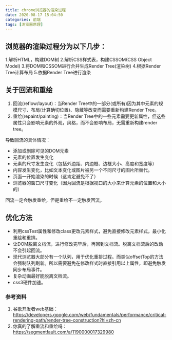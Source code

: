 ```yaml
---
title: chrome浏览器的渲染过程
date: 2020-08-17 15:04:50
categories: 前端 
tags: [浏览器原理]
---
```


## 浏览器的渲染过程分为以下几步：
1.解析HTML，构建DOM树
2.解析CSS样式表，构建CSSOM(CSS Object Model)
3.将DOM和CSSOM进行合并生成Render Tree(渲染树)
4.根据Render Tree计算布局
5.依据Render Tree进行渲染

## 关于回流和重绘
1. 回流(reflow/layout)：当Render Tree中的一部分(或所有)因为其中元素的规模尺寸、布局(计算确切位置)、隐藏等改变而需要重新构建Render Tree。
2. 重绘(repaint/painting)：当Render Tree中的一些元素需要更新属性，但这些属性只会影响元素的外观，风格，而不会影响布局，无需重新构建render tree。

导致回流的具体情况：
* 添加或删除可见的DOM元素
* 元素的位置发生变化
* 元素的尺寸发生变化（包括外边距、内边框、边框大小、高度和宽度等）
* 内容发生变化，比如文本变化或图片被另一个不同尺寸的图片所替代。
* 页面一开始渲染的时候（这肯定避免不了）
* 浏览器的窗口尺寸变化（因为回流是根据视口的大小来计算元素的位置和大小的）

回流一定会触发重绘，但是重绘不一定触发回流。

## 优化方法
* 利用cssTest属性和修改class更改元素样式，避免直接修改元素样式，最小化重绘和重排。
* 让DOM脱离文档流，进行修改完毕后，再回到文档流。脱离文档流后的改动不会引起回流。
* 现代浏览器大部分有一个队列，用于优化重排过程。而类似offsetTop的方法会强制队列刷新。所以需要避免在修改样式时直接引用以上属性，即避免触发同步布局事件。
* 复杂动画最好能脱离文档流。
* css3硬件加速。

### 参考资料
1. 谷歌开发者web基础：https://developers.google.com/web/fundamentals/performance/critical-rendering-path/render-tree-construction?hl=zh-cn
2. 你真的了解重流和重绘吗：https://segmentfault.com/a/1190000017329980